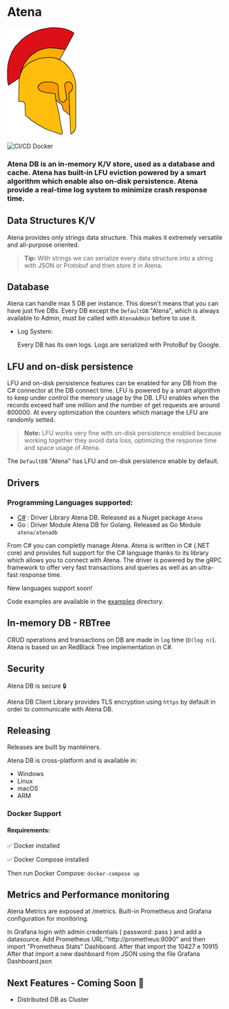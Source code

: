 # Atena

![Atena](Atena.png "Atena Logo")

![CI/CD Docker](https://github.com/mchl-coder/atena/workflows/Docker/badge.svg)
### Atena DB is an in-memory K/V store, used as a database and cache. Atena has built-in LFU eviction powered by a smart algorithm which enable also on-disk persistence. Atena provide a real-time log system to minimize crash response time.

## Data Structures K/V

Atena provides only strings data structure. This makes it extremely versatile and all-purpose oriented.

> **Tip:** With strings we can serialize every data structure into a string with JSON or Protobuf and then store it in Atena.

## Database

Atena can handle max 5 DB per instance. This doesn't means that you can have just five DBs. Every DB except the `DefaultDB` "Atena", which is always available to Admin, must be called with `AtenaAdmin` before to use it.
- Log System:
    
    Every DB has its own logs. Logs are serialized with ProtoBuf by Google.

## LFU and on-disk persistence

LFU and on-disk persistence features can be enabled for any DB from the C# connector at the DB connect time. LFU is powered by a smart algorithm to keep under control the memory usage by the DB. LFU enables when the records exceed half one million and the number of get requests are around 800000. At every optimization the counters which manage the LFU are randomly setted.

> **Note:** LFU works very fine with on-disk persistence enabled because working together  they avoid data loss, optimizing the response time and space usage of Atena.

The `DefaultDB` "Atena" has LFU and on-disk persistence enable by default.

## Drivers

### Programming Languages supported:

* [C#](Atena) : Driver Library Atena DB. Released as a Nuget package `Atena`
* Go        : Driver Module Atena DB for Golang. Released as Go Module `atena/atenadb`

From C# you can completly manage Atena. Atena is written in C# (.NET core) and provides full support for the C# language thanks to its library which allows you to connect with Atena. The driver is powered by the gRPC framework to offer very fast transactions and queries as well as an ultra-fast response time.

New languages support soon!

Code examples are available in the [examples](examples) directory.

## In-memory DB - RBTree

CRUD operations and transactions on DB are made in `log` time (`O(log n)`). Atena is based on an RedBlack Tree implementation in C#.

## Security

Atena DB is secure :lock:

Atena DB Client Library provides TLS encryption using `https` by default in order to communicate with Atena DB.

## Releasing

Releases are built by manteiners.

Atena DB is cross-platform and is available in:

* Windows
* Linux
* macOS
* ARM

### Docker Support

#### Requirements:

:white_check_mark: Docker installed

:white_check_mark: Docker Compose installed

Then run Docker Compose: `docker-compose up`

## Metrics and Performance monitoring

Atena Metrics are exposed at /metrics.
Built-in Prometheus and Grafana configuration for monitoring.

In Grafana login with admin credentials ( password: pass ) and add a datasource. Add Prometheus URL:"http://prometheus:9090" and then import "Prometheus Stats" Dashboard.
After that import the 10427 e 10915
After that import a new dashboard from JSON using the file Grafana Dashboard.json

## Next Features - Coming Soon :dart:

- Distributed DB as Cluster
